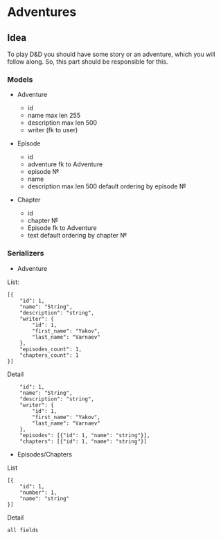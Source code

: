 # Adventures

## Idea

To play D&D you should have some story or an adventure, which you will follow along. 
So, this part should be responsible for this.

### Models

- Adventure
    - id
    - name max len 255
    - description max len 500
    - writer (fk to user)

- Episode
    - id
    - adventure fk to Adventure
    - episode №
    - name
    - description max len 500
default ordering by episode №

- Chapter
    - id 
    - chapter №
    - Episode fk to Adventure
    - text
default ordering by chapter №

### Serializers

- Adventure

List:
```
[{
    "id": 1,
    "name": "String",
    "description": "string",
    "writer": {
        "id": 1,
        "first_name": "Yakov",
        "last_name": "Varnaev"
    },
    "episodes_count": 1,
    "chapters_count": 1
}]
```

Detail
```
    "id": 1,
    "name": "String",
    "description": "string",
    "writer": {
        "id": 1,
        "first_name": "Yakov",
        "last_name": "Varnaev"
    },
    "episodes": [{"id": 1, "name": "string"}],
    "chapters": [{"id": 1, "name": "string"}]
```

- Episodes/Chapters

List
```
[{
    "id": 1,
    "number": 1,
    "name": "string"
}]
```

Detail
```
all fields
```
